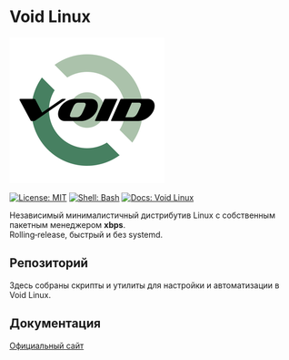 # Void Linux

![Void Linux Logo](https://github.com/botanichk/my-dotfiles/blob/main/wallpapers/logovoid.png?raw=true)

[![License: MIT](https://img.shields.io/badge/License-MIT-green.svg)](LICENSE)
[![Shell: Bash](https://img.shields.io/badge/shell-bash-blue.svg)](./vchwd.sh)
[![Docs: Void Linux](https://img.shields.io/badge/docs-voidlinux.org-black.svg)](https://voidlinux.org/)


Независимый минималистичный дистрибутив Linux с собственным пакетным менеджером **xbps**.  
Rolling‑release, быстрый и без systemd.

## Репозиторий

Здесь собраны скрипты и утилиты для настройки и автоматизации в Void Linux.

## Документация

[Официальный сайт](https://voidlinux.org/)
